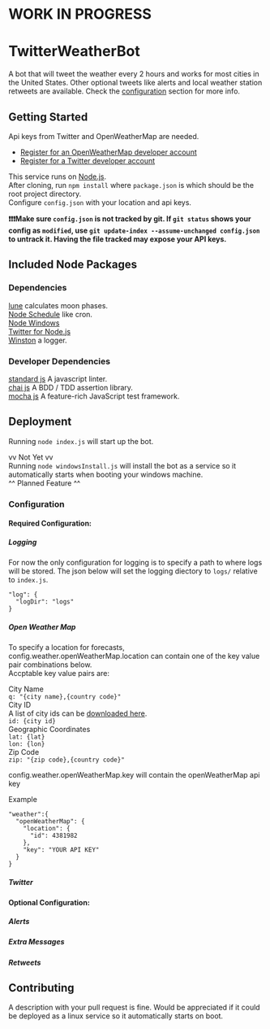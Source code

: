 # WORK IN PROGRESS
# TwitterWeatherBot

A bot that will tweet the weather every 2 hours and works for most cities in the United States. Other optional tweets like alerts and local weather station retweets are available. Check the [configuration](#configuration) section for more info.

## Getting Started
Api keys from Twitter and OpenWeatherMap are needed.  
+ [Register for an OpenWeatherMap developer account](https://home.openweathermap.org/users/sign_up)
+ [Register for a Twitter developer account](https://developer.twitter.com/en/apply)

This service runs on [Node.js](https://nodejs.org/en/download/).  
After cloning, run `npm install` where `package.json` is which should be the root project directory.  
Configure `config.json` with your location and api keys.  

__❗❗❗Make sure `config.json` is not tracked by git. If `git status` shows your config as `modified`, use `git update-index --assume-unchanged config.json` to untrack it. Having the file tracked may expose your API keys.__

## Included Node Packages  
### Dependencies  
[lune](https://www.npmjs.com/package/lune/v/0.4.0) calculates moon phases.  
[Node Schedule](https://www.npmjs.com/package/node-schedule) like cron.  
[Node Windows](https://www.npmjs.com/package/node-windows)  
[Twitter for Node.js](https://www.npmjs.com/package/twitter)  
[Winston](https://www.npmjs.com/package/winston) a logger.  
  
### Developer Dependencies  
[standard js](https://standardjs.com/) A javascript linter.  
[chai js](https://www.chaijs.com/) A BDD / TDD assertion library.  
[mocha js](https://mochajs.org/) A feature-rich JavaScript test framework.  

## Deployment
Running `node index.js` will start up the bot.  
  
vv Not Yet vv  
Running `node windowsInstall.js` will install the bot as a service so it automatically starts when booting your windows machine.  
^^ Planned Feature ^^  
  
### Configuration  
#### Required Configuration:  
##### Logging  
For now the only configuration for logging is to specify a path to where logs will be stored.
The json below will set the logging diectory to `logs/` relative to `index.js`.  

    "log": {
      "logDir": "logs"
    }
  
##### Open Weather Map  
To specify a location for forecasts, config.weather.openWeatherMap.location can contain one of the key value pair combinations below.  
Accptable key value pairs are:  

City Name  
`q: "{city name},{country code}"`  
City ID  
A list of city ids can be [downloaded here](http://bulk.openweathermap.org/sample/city.list.json.gz).  
`id: {city id}`  
Geographic Coordinates  
`lat: {lat}`  
`lon: {lon}`  
Zip Code  
`zip: "{zip code},{country code}"`

config.weather.openWeatherMap.key will contain the openWeatherMap api key  
  
Example

    "weather":{
      "openWeatherMap": {
        "location": {
          "id": 4381982
        },
        "key": "YOUR API KEY"
      }
    }

##### Twitter  

#### Optional Configuration:  
##### Alerts  
##### Extra Messages  
##### Retweets  

## Contributing
A description with your pull request is fine.
Would be appreciated if it could be deployed as a linux service so it automatically starts on boot. 

